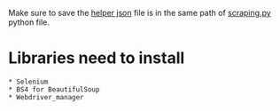 Make sure to save the [helper json](https://github.com/Poova53/Analysis-of-data-scientist-and-analyst-job-in-India/blob/64dd72b4ed9486124caecee79df18bbf4df7e3fb/1.%20Scraping%20data/helper.json) file is in the same path of [scraping.py](https://github.com/Poova53/Analysis-of-data-scientist-and-analyst-job-in-India/blob/64dd72b4ed9486124caecee79df18bbf4df7e3fb/1.%20Scraping%20data/data_scraping.py) python file.


# Libraries need to install
    * Selenium
    * BS4 for BeautifulSoup
    * Webdriver_manager
